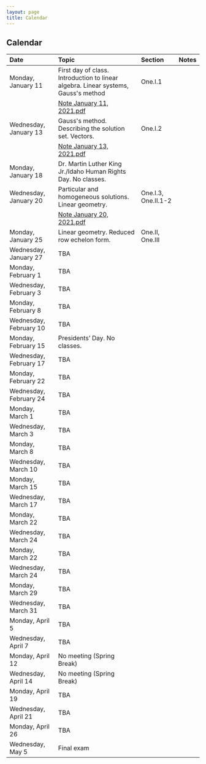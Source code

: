 ```yaml
---
layout: page
title: Calendar
---
```


## Calendar

| Date | Topic | Section | Notes |
| :--- | :--- | :--- | :--- |
| Monday, January 11 | First day of class. Introduction to linear algebra. Linear systems, Gauss's method | One.I.1 |
| | [Note January 11, 2021.pdf](https://drive.google.com/file/d/13vEniYEGUEkZZe1h_gIFLQ3kOBp2anWA/view?usp=sharing) | |
| Wednesday, January 13 | Gauss's method. Describing the solution set. Vectors. | One.I.2 |
| | [Note January 13, 2021.pdf](https://drive.google.com/file/d/14BkMdGp8lbXmGSbVws9iF7wDC9nkE78v/view?usp=sharing) | |
| Monday, January 18 | Dr. Martin Luther King Jr./Idaho Human Rights Day. No classes. | |
| Wednesday, January 20 | Particular and homogeneous solutions. Linear geometry. | One.I.3, One.II.1-2 |
| | [Note January 20, 2021.pdf](https://drive.google.com/file/d/1a4_fi8QtjeExcHG-BNptsocsMoXPsUB3/view?usp=sharing) | |
| Monday, January 25 | Linear geometry. Reduced row echelon form. | One.II, One.III |
| Wednesday, January 27 | TBA |
| Monday, February 1 | TBA |
| Wednesday, February 3 | TBA |
| Monday, February 8 | TBA |
| Wednesday, February 10 | TBA |
| Monday, February 15 | Presidents’ Day. No classes. | |
| Wednesday, February 17 | TBA |
| Monday, February 22 | TBA |
| Wednesday, February 24 | TBA |
| Monday, March 1 | TBA |
| Wednesday, March 3 | TBA |
| Monday, March 8 | TBA |
| Wednesday, March 10 | TBA |
| Monday, March 15 | TBA |
| Wednesday, March 17 | TBA |
| Monday, March 22 | TBA |
| Wednesday, March 24 | TBA |
| Monday, March 22 | TBA |
| Wednesday, March 24 | TBA |
| Monday, March 29 | TBA |
| Wednesday, March 31 | TBA |
| Monday, April 5 | TBA |
| Wednesday, April 7 | TBA |
| Monday, April 12 | No meeting (Spring Break) |
| Wednesday, April 14 | No meeting (Spring Break) |
| Monday, April 19 | TBA |
| Wednesday, April 21 | TBA |
| Monday, April 26 | TBA |
| Wednesday, May 5 | Final exam |
